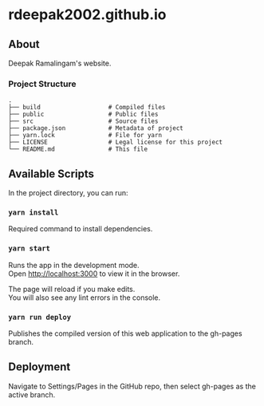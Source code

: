 # rdeepak2002.github.io

## About

Deepak Ramalingam's website. 

### Project Structure

    .
    ├── build                   # Compiled files
    ├── public                  # Public files
    ├── src                     # Source files
    ├── package.json            # Metadata of project
    ├── yarn.lock               # File for yarn
    ├── LICENSE                 # Legal license for this project
    └── README.md               # This file

## Available Scripts

In the project directory, you can run:

### `yarn install`

Required command to install dependencies. 

### `yarn start`

Runs the app in the development mode.\
Open [http://localhost:3000](http://localhost:3000) to view it in the browser.

The page will reload if you make edits.\
You will also see any lint errors in the console.

### `yarn run deploy`

Publishes the compiled version of this web application to the gh-pages branch.

## Deployment

Navigate to Settings/Pages in the GitHub repo, then select gh-pages as the active branch. 